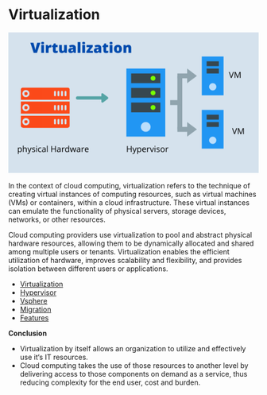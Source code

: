 # Virtualization

 ![Virtualization](Image/readme.png)
 
In the context of cloud computing, virtualization refers to the technique of creating virtual instances of computing resources, such as virtual machines (VMs) or containers, within a cloud infrastructure. These virtual instances can emulate the functionality of physical servers, storage devices, networks, or other resources.

Cloud computing providers use virtualization to pool and abstract physical hardware resources, allowing them to be dynamically allocated and shared among multiple users or tenants. Virtualization enables the efficient utilization of hardware, improves scalability and flexibility, and provides isolation between different users or applications.
- [Virtualization](Virtualization.md)
- [Hypervisor](Hypervisor.md)
- [Vsphere](Vsphere.md)
- [Migration](Migration.md)
- [Features](Features.md)

**Conclusion**
- 	Virtualization by itself allows an organization to utilize and effectively use it‘s IT resources.
- 	Cloud computing takes the use of those resources to another level by delivering access to those components on demand as a service, thus reducing complexity for the end user, cost and burden.


